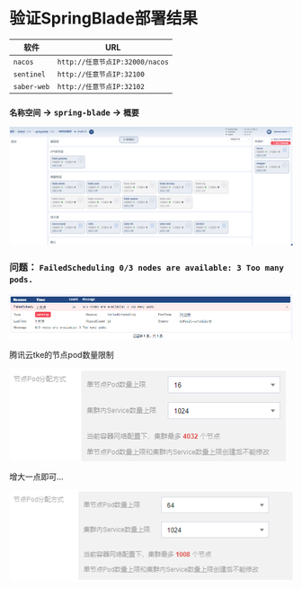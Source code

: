 # 验证SpringBlade部署结果

| 软件        | URL                         |
| ----------- |-----------------------------|
| `nacos`     | `http://任意节点IP:32000/nacos` |
| `sentinel`  | `http://任意节点IP:32100`       |
| `saber-web` | `http://任意节点IP:32102`       |

### `名称空间` -> `spring-blade` -> `概要`

![img.png](images/kuboard-springblade-schema.png)

### 问题： `FailedScheduling 0/3 nodes are available: 3 Too many pods.`

![img.png](images/kuboard-springblade-problem-FailedScheduling.png)

腾讯云tke的节点pod数量限制

![img.png](images/tke-cluster-pod-num-01.png)

增大一点即可...

![img.png](images/tke-cluster-pod-num-02.png)

